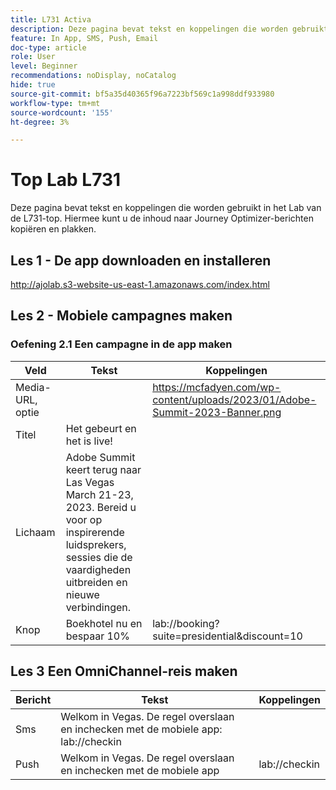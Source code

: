 ```yaml
---
title: L731 Activa
description: Deze pagina bevat tekst en koppelingen die worden gebruikt in het Lab van de L731-top.
feature: In App, SMS, Push, Email
doc-type: article
role: User
level: Beginner
recommendations: noDisplay, noCatalog
hide: true
source-git-commit: bf5a35d40365f96a7223bf569c1a998ddf933980
workflow-type: tm+mt
source-wordcount: '155'
ht-degree: 3%

---
```



# Top Lab L731

Deze pagina bevat tekst en koppelingen die worden gebruikt in het Lab van de L731-top. Hiermee kunt u de inhoud naar Journey Optimizer-berichten kopiëren en plakken.

## Les 1 - De app downloaden en installeren

http://ajolab.s3-website-us-east-1.amazonaws.com/index.html

## Les 2 - Mobiele campagnes maken

### Oefening 2.1 Een campagne in de app maken

| Veld | Tekst | Koppelingen |
|----|----|----|
| Media-URL, optie |  | https://mcfadyen.com/wp-content/uploads/2023/01/Adobe-Summit-2023-Banner.png |
| Titel | Het gebeurt en het is live! |  |
| Lichaam | Adobe Summit keert terug naar Las Vegas March 21-23, 2023. Bereid u voor op inspirerende luidsprekers, sessies die de vaardigheden uitbreiden en nieuwe verbindingen. |  |
| Knop | Boekhotel nu en bespaar 10% | lab://booking?suite=presidential&amp;discount=10 |


## Les 3 Een OmniChannel-reis maken

| Bericht | Tekst | Koppelingen |
|----|----|----|
| Sms | Welkom in Vegas. De regel overslaan en inchecken met de mobiele app: lab://checkin |  |
| Push | Welkom in Vegas. De regel overslaan en inchecken met de mobiele app | lab://checkin |


